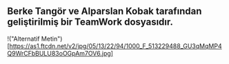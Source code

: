## Berke Tangör ve Alparslan Kobak tarafından geliştirilmiş bir TeamWork dosyasıdır.


!("Alternatif Metin")[https://as1.ftcdn.net/v2/jpg/05/13/22/94/1000_F_513229488_GU3qMqMP4Q9WrCFbBULU83oOGpAm7OV6.jpg]
